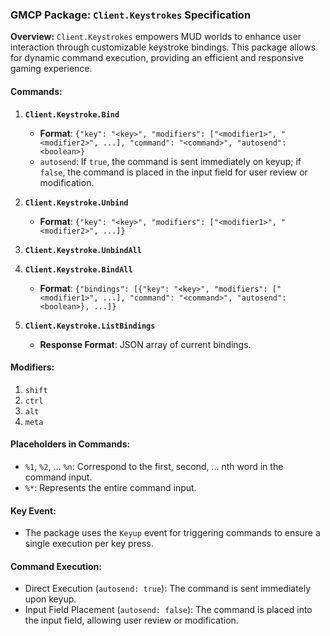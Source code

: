 ### GMCP Package: `Client.Keystrokes` Specification

**Overview:**
`Client.Keystrokes` empowers MUD worlds to enhance user interaction through customizable keystroke bindings. This package allows for dynamic command execution, providing an efficient and responsive gaming experience.

#### Commands:

1. **`Client.Keystroke.Bind`**
   - **Format**: `{"key": "<key>", "modifiers": ["<modifier1>", "<modifier2>", ...], "command": "<command>", "autosend": <boolean>}`
   - `autosend`: If `true`, the command is sent immediately on keyup; if `false`, the command is placed in the input field for user review or modification.

2. **`Client.Keystroke.Unbind`**
   - **Format**: `{"key": "<key>", "modifiers": ["<modifier1>", "<modifier2>", ...]}`

3. **`Client.Keystroke.UnbindAll`**

4. **`Client.Keystroke.BindAll`**
   - **Format**: `{"bindings": [{"key": "<key>", "modifiers": ["<modifier1>", ...], "command": "<command>", "autosend": <boolean>}, ...]}`

5. **`Client.Keystroke.ListBindings`**
   - **Response Format**: JSON array of current bindings.

#### Modifiers:
1. `shift`
2. `ctrl`
3. `alt`
4. `meta`

#### Placeholders in Commands:
- `%1`, `%2`, ... `%n`: Correspond to the first, second, ... nth word in the command input.
- `%*`: Represents the entire command input.

#### Key Event:
- The package uses the `Keyup` event for triggering commands to ensure a single execution per key press.

#### Command Execution:
- Direct Execution (`autosend: true`): The command is sent immediately upon keyup.
- Input Field Placement (`autosend: false`): The command is placed into the input field, allowing user review or modification.